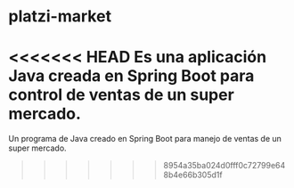 # platzi-market
<<<<<<< HEAD
Es una aplicación Java creada en Spring Boot para control de ventas de un super mercado.
=======
Un programa de Java creado en Spring Boot para manejo de ventas de un super mercado.
>>>>>>> 8954a35ba024d0fff0c72799e648b4e66b305d1f
